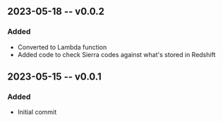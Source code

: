 ## 2023-05-18 -- v0.0.2
### Added
- Converted to Lambda function
- Added code to check Sierra codes against what's stored in Redshift

## 2023-05-15 -- v0.0.1
### Added
- Initial commit